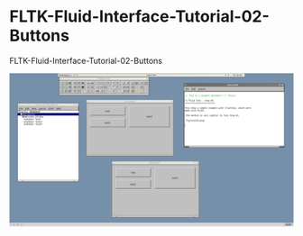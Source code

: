 # FLTK-Fluid-Interface-Tutorial-02-Buttons
FLTK-Fluid-Interface-Tutorial-02-Buttons




![image](https://raw.githubusercontent.com/spartrekus/FLTK-Fluid-Interface-Tutorial-02-Buttons/master/tuto02.png)



